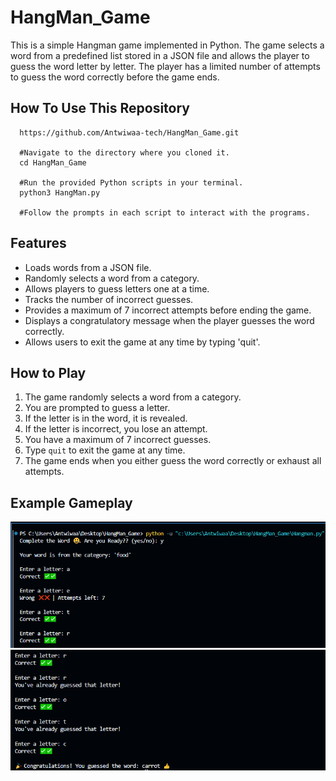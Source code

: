 # HangMan_Game
This is a simple Hangman game implemented in Python. The game selects a word from a predefined list stored in a JSON file and allows the player to guess the word letter by letter. The player has a limited number of attempts to guess the word correctly before the game ends.

## How To Use This Repository
```#Clone the repository to your local machine.
  https://github.com/Antwiwaa-tech/HangMan_Game.git

  #Navigate to the directory where you cloned it.
  cd HangMan_Game

  #Run the provided Python scripts in your terminal.
  python3 HangMan.py

  #Follow the prompts in each script to interact with the programs.
  ```

## Features
- Loads words from a JSON file.
- Randomly selects a word from a category.
- Allows players to guess letters one at a time.
- Tracks the number of incorrect guesses.
- Provides a maximum of 7 incorrect attempts before ending the game.
- Displays a congratulatory message when the player guesses the word correctly.
- Allows users to exit the game at any time by typing 'quit'.

## How to Play
1. The game randomly selects a word from a category.
2. You are prompted to guess a letter.
3. If the letter is in the word, it is revealed.
4. If the letter is incorrect, you lose an attempt.
5. You have a maximum of 7 incorrect guesses.
6. Type `quit` to exit the game at any time.
7. The game ends when you either guess the word correctly or exhaust all attempts.

## Example Gameplay
![alt text](game.png)
![alt text](image-1.png)
